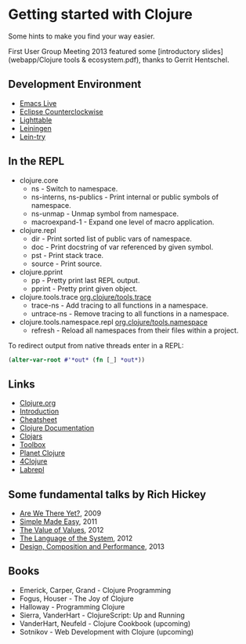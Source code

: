 # Getting started with Clojure

Some hints to make you find your way easier.

First User Group Meeting 2013 featured some [introductory slides](webapp/Clojure tools & ecosystem.pdf), thanks to Gerrit Hentschel.

## Development Environment

 * [Emacs Live](http://overtone.github.io/emacs-live/)
 * [Eclipse Counterclockwise](http://code.google.com/p/counterclockwise/)
 * [Lighttable](http://www.lighttable.com/)
 * [Leiningen](http://leiningen.org/)
 * [Lein-try](https://github.com/rkneufeld/lein-try)

## In the REPL

 * clojure.core
   * ns - Switch to namespace.
   * ns-interns, ns-publics - Print internal or public symbols of namespace.
   * ns-unmap - Unmap symbol from namespace.
   * macroexpand-1 - Expand one level of macro application.
 * clojure.repl
   * dir - Print sorted list of public vars of namespace.
   * doc - Print docstring of var referenced by given symbol.
   * pst - Print stack trace.
   * source - Print source.
 * clojure.pprint
   * pp - Pretty print last REPL output.
   * pprint - Pretty print given object.
 * clojure.tools.trace [org.clojure/tools.trace](https://github.com/clojure/tools.trace)
   * trace-ns - Add tracing to all functions in a namespace.
   * untrace-ns - Remove tracing to all functions in a namespace.
 * clojure.tools.namespace.repl [org.clojure/tools.namespace](https://github.com/clojure/tools.namespace)
   * refresh - Reload all namespaces from their files within a project.

To redirect output from native threads enter in a REPL:

```clojure
(alter-var-root #'*out* (fn [_] *out*))
```

## Links

 * [Clojure.org](http://clojure.org)
 * [Introduction](http://java.ociweb.com/mark/clojure/article.html)
 * [Cheatsheet](http://clojure.org/cheatsheet)
 * [Clojure Documentation](http://clojure-doc.org/)
 * [Clojars](https://clojars.org/)
 * [Toolbox](http://www.clojure-toolbox.com/)
 * [Planet Clojure](http://planet.clojure.in/)
 * [4Clojure](http://www.4clojure.com/)
 * [Labrepl](https://github.com/relevance/labrepl)
 
## Some fundamental talks by Rich Hickey

 * [Are We There Yet?](http://www.infoq.com/presentations/Are-We-There-Yet-Rich-Hickey), 2009
 * [Simple Made Easy](http://www.infoq.com/presentations/Simple-Made-Easy), 2011
 * [The Value of Values](http://www.infoq.com/presentations/Value-Values), 2012
 * [The Language of the System](http://www.youtube.com/watch?v=ROor6_NGIWU), 2012
 * [Design, Composition and Performance](http://www.infoq.com/presentations/Design-Composition-Performance), 2013

## Books
 
 * Emerick, Carper, Grand - Clojure Programming
 * Fogus, Houser - The Joy of Clojure
 * Halloway - Programming Clojure
 * Sierra, VanderHart - ClojureScript: Up and Running
 * VanderHart, Neufeld - Clojure Cookbook (upcoming)
 * Sotnikov - Web Development with Clojure (upcoming)
 
